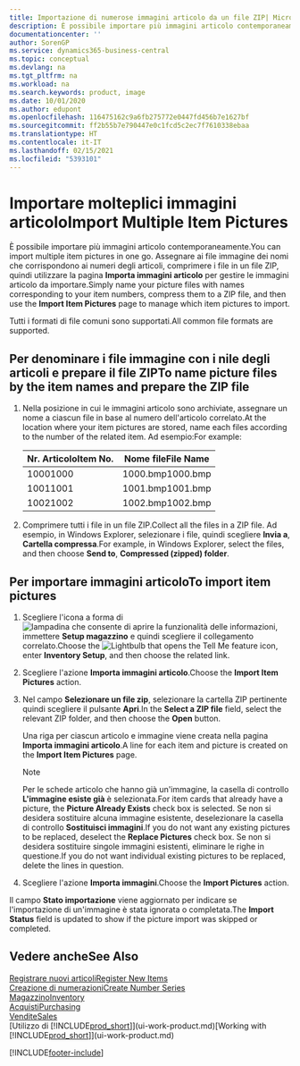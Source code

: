 ```yaml
---
title: Importazione di numerose immagini articolo da un file ZIP| Microsoft Docs
description: È possibile importare più immagini articolo contemporaneamente. Assegnare ai file immagine dei nomi che corrispondono ai numeri degli articoli, comprimere i file in un file zip, quindi utilizzare la pagina Importa immagini articolo per gestire le immagini articolo da importare.
documentationcenter: ''
author: SorenGP
ms.service: dynamics365-business-central
ms.topic: conceptual
ms.devlang: na
ms.tgt_pltfrm: na
ms.workload: na
ms.search.keywords: product, image
ms.date: 10/01/2020
ms.author: edupont
ms.openlocfilehash: 116475162c9a6fb275772e0447fd456b7e1627bf
ms.sourcegitcommit: ff2b55b7e790447e0c1fcd5c2ec7f7610338ebaa
ms.translationtype: HT
ms.contentlocale: it-IT
ms.lasthandoff: 02/15/2021
ms.locfileid: "5393101"
---
```

# <a name="import-multiple-item-pictures"></a><span data-ttu-id="21c7c-104">Importare molteplici immagini articolo</span><span class="sxs-lookup"><span data-stu-id="21c7c-104">Import Multiple Item Pictures</span></span>
<span data-ttu-id="21c7c-105">È possibile importare più immagini articolo contemporaneamente.</span><span class="sxs-lookup"><span data-stu-id="21c7c-105">You can import multiple item pictures in one go.</span></span> <span data-ttu-id="21c7c-106">Assegnare ai file immagine dei nomi che corrispondono ai numeri degli articoli, comprimere i file in un file ZIP, quindi utilizzare la pagina **Importa immagini articolo** per gestire le immagini articolo da importare.</span><span class="sxs-lookup"><span data-stu-id="21c7c-106">Simply name your picture files with names corresponding to your item numbers, compress them to a ZIP file, and then use the **Import Item Pictures** page to manage which item pictures to import.</span></span>

<span data-ttu-id="21c7c-107">Tutti i formati di file comuni sono supportati.</span><span class="sxs-lookup"><span data-stu-id="21c7c-107">All common file formats are supported.</span></span>

## <a name="to-name-picture-files-by-the-item-names-and-prepare-the-zip-file"></a><span data-ttu-id="21c7c-108">Per denominare i file immagine con i nile degli articoli e prepare il file ZIP</span><span class="sxs-lookup"><span data-stu-id="21c7c-108">To name picture files by the item names and prepare the ZIP file</span></span>
1. <span data-ttu-id="21c7c-109">Nella posizione in cui le immagini articolo sono archiviate, assegnare un nome a ciascun file in base al numero dell'articolo correlato.</span><span class="sxs-lookup"><span data-stu-id="21c7c-109">At the location where your item pictures are stored, name each files according to the number of the related item.</span></span> <span data-ttu-id="21c7c-110">Ad esempio:</span><span class="sxs-lookup"><span data-stu-id="21c7c-110">For example:</span></span>

    |<span data-ttu-id="21c7c-111">Nr. Articolo</span><span class="sxs-lookup"><span data-stu-id="21c7c-111">Item No.</span></span>|<span data-ttu-id="21c7c-112">Nome file</span><span class="sxs-lookup"><span data-stu-id="21c7c-112">File Name</span></span>|
    |-|-|
    |<span data-ttu-id="21c7c-113">1000</span><span class="sxs-lookup"><span data-stu-id="21c7c-113">1000</span></span>|<span data-ttu-id="21c7c-114">1000.bmp</span><span class="sxs-lookup"><span data-stu-id="21c7c-114">1000.bmp</span></span>|
    |<span data-ttu-id="21c7c-115">1001</span><span class="sxs-lookup"><span data-stu-id="21c7c-115">1001</span></span>|<span data-ttu-id="21c7c-116">1001.bmp</span><span class="sxs-lookup"><span data-stu-id="21c7c-116">1001.bmp</span></span>|
    |<span data-ttu-id="21c7c-117">1002</span><span class="sxs-lookup"><span data-stu-id="21c7c-117">1002</span></span>|<span data-ttu-id="21c7c-118">1002.bmp</span><span class="sxs-lookup"><span data-stu-id="21c7c-118">1002.bmp</span></span>|

2. <span data-ttu-id="21c7c-119">Comprimere tutti i file in un file ZIP.</span><span class="sxs-lookup"><span data-stu-id="21c7c-119">Collect all the files in a ZIP file.</span></span> <span data-ttu-id="21c7c-120">Ad esempio, in Windows Explorer, selezionare i file, quindi scegliere **Invia a**, **Cartella compressa**.</span><span class="sxs-lookup"><span data-stu-id="21c7c-120">For example, in Windows Explorer, select the files, and then choose **Send to**, **Compressed (zipped) folder**.</span></span>     

## <a name="to-import-item-pictures"></a><span data-ttu-id="21c7c-121">Per importare immagini articolo</span><span class="sxs-lookup"><span data-stu-id="21c7c-121">To import item pictures</span></span>
1. <span data-ttu-id="21c7c-122">Scegliere l'icona a forma di ![lampadina che consente di aprire la funzionalità delle informazioni](media/ui-search/search_small.png "Informazioni sull'operazione che si desidera eseguire"), immettere **Setup magazzino** e quindi scegliere il collegamento correlato.</span><span class="sxs-lookup"><span data-stu-id="21c7c-122">Choose the ![Lightbulb that opens the Tell Me feature](media/ui-search/search_small.png "Tell me what you want to do") icon, enter **Inventory Setup**, and then choose the related link.</span></span>
2. <span data-ttu-id="21c7c-123">Scegliere l'azione **Importa immagini articolo**.</span><span class="sxs-lookup"><span data-stu-id="21c7c-123">Choose the **Import Item Pictures** action.</span></span>
3. <span data-ttu-id="21c7c-124">Nel campo **Selezionare un file zip**, selezionare la cartella ZIP pertinente quindi scegliere il pulsante **Apri**.</span><span class="sxs-lookup"><span data-stu-id="21c7c-124">In the **Select a ZIP file** field, select the relevant ZIP folder, and then choose the **Open** button.</span></span>

    <span data-ttu-id="21c7c-125">Una riga per ciascun articolo e immagine viene creata nella pagina **Importa immagini articolo**.</span><span class="sxs-lookup"><span data-stu-id="21c7c-125">A line for each item and picture is created on the **Import Item Pictures** page.</span></span>

    > [!NOTE]
    > <span data-ttu-id="21c7c-126">Per le schede articolo che hanno già un'immagine, la casella di controllo **L'immagine esiste già** è selezionata.</span><span class="sxs-lookup"><span data-stu-id="21c7c-126">For item cards that already have a picture, the **Picture Already Exists** check box is selected.</span></span> <span data-ttu-id="21c7c-127">Se non si desidera sostituire alcuna immagine esistente, deselezionare la casella di controllo **Sostituisci immagini**.</span><span class="sxs-lookup"><span data-stu-id="21c7c-127">If you do not want any existing pictures to be replaced, deselect the **Replace Pictures** check box.</span></span> <span data-ttu-id="21c7c-128">Se non si desidera sostituire singole immagini esistenti, eliminare le righe in questione.</span><span class="sxs-lookup"><span data-stu-id="21c7c-128">If you do not want individual existing pictures to be replaced, delete the lines in question.</span></span>

3. <span data-ttu-id="21c7c-129">Scegliere l'azione **Importa immagini**.</span><span class="sxs-lookup"><span data-stu-id="21c7c-129">Choose the **Import Pictures** action.</span></span>

<span data-ttu-id="21c7c-130">Il campo **Stato importazione** viene aggiornato per indicare se l'importazione di un'immagine è stata ignorata o completata.</span><span class="sxs-lookup"><span data-stu-id="21c7c-130">The **Import Status** field is updated to show if the picture import was skipped or completed.</span></span>       

## <a name="see-also"></a><span data-ttu-id="21c7c-131">Vedere anche</span><span class="sxs-lookup"><span data-stu-id="21c7c-131">See Also</span></span>
[<span data-ttu-id="21c7c-132">Registrare nuovi articoli</span><span class="sxs-lookup"><span data-stu-id="21c7c-132">Register New Items</span></span>](inventory-how-register-new-items.md)  
[<span data-ttu-id="21c7c-133">Creazione di numerazioni</span><span class="sxs-lookup"><span data-stu-id="21c7c-133">Create Number Series</span></span>](ui-create-number-series.md)  
[<span data-ttu-id="21c7c-134">Magazzino</span><span class="sxs-lookup"><span data-stu-id="21c7c-134">Inventory</span></span>](inventory-manage-inventory.md)  
[<span data-ttu-id="21c7c-135">Acquisti</span><span class="sxs-lookup"><span data-stu-id="21c7c-135">Purchasing</span></span>](purchasing-manage-purchasing.md)  
[<span data-ttu-id="21c7c-136">Vendite</span><span class="sxs-lookup"><span data-stu-id="21c7c-136">Sales</span></span>](sales-manage-sales.md)  
<span data-ttu-id="21c7c-137">[Utilizzo di [!INCLUDE[prod_short](includes/prod_short.md)]](ui-work-product.md)</span><span class="sxs-lookup"><span data-stu-id="21c7c-137">[Working with [!INCLUDE[prod_short](includes/prod_short.md)]](ui-work-product.md)</span></span>


[!INCLUDE[footer-include](includes/footer-banner.md)]